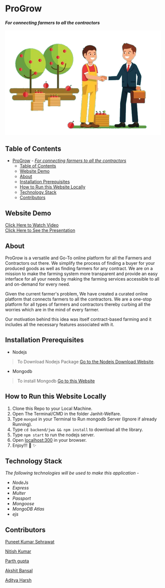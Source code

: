 # ProGrow
#### *For connecting farmers to all the contractors*
![Society Photo](/public/assets/client-farmer-illustration.png)

## Table of Contents
- [ProGrow](#progrow)
      - [*For connecting farmers to all the contractors*](#for-connecting-farmers-to-all-the-contractors)
  - [Table of Contents](#table-of-contents)
  - [Website Demo](#website-demo)
  - [About](#about)
  - [Installation Prerequisites](#installation-prerequisites)
  - [How to Run this Website Locally](#how-to-run-this-website-locally)
  - [Technology Stack](#technology-stack)
  - [Contributors](#contributors)

## Website Demo
[Click Here to Watch Video]() \
[Click Here to See the Presentation]()


## About
ProGrow is a versatile and Go-To online platform for all the Farmers and Contractors out there. We simplify the process of finding a buyer for your produced goods as well as finding farmers for any contract. We are on a mission to make the farming system more transparent and provide an easy interface for all your needs by making the farming services accessible to all and on-demand for every need.

Given the current farmer's problem, We have created a curated online platform that connects farmers to all the contractors. We are a one-stop platform for all types of farmers and contractors thereby curbing all the worries which are in the mind of every farmer.

Our motivation behind this idea was itself contract-based farming and it includes all the necessary features associated with it.

## Installation Prerequisites
- Nodejs

>To Download Nodejs Package [Go to the Nodejs Download Website](https://nodejs.org/en/download/).

- Mongodb

> To install Mongodb [Go to this Website](https://docs.mongodb.com/manual/administration/install-community/)

## How to Run this Website Locally
1. Clone this Repo to your Local Machine.
2. Open The Terminal/CMD in the folder Janhit-Welfare.
3. Type ```mongod``` in your Terminal to Run mongodb Server (Ignore if already Running).
4. Type ```cd backend/jwa && npm install``` to download all the library.
5. Type ```npm start``` to run the nodejs server.
6. Open [localhost:300](localhost:3000/) in your browser.
7. Enjoy!!! :tada: :sparkles:

## Technology Stack
_The following technologies will be used to make this application -_
- _NodeJs_
- _Express_
- _Multer_
- _Passport_
- _Mongoose_
- _MongoDB Atlas_
- _ejs_

## Contributors
[Puneet Kumar Sehrawat](https://github.com/seneark)

[Nitish Kumar](https://github.com/Nitish9711)

[Parth gupta](https://github.com/Parth-Gupta10)

[Akshit Bansal](https://github.com/abansal755)

[Aditya Harsh](https://github.com/adityaharsh)
